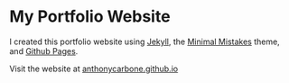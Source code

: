 # My Portfolio Website

I created this portfolio website using [Jekyll](https://jekyllrb.com), the [Minimal Mistakes](https://mmistakes.github.io/minimal-mistakes/) theme, and [Github Pages](https://pages.github.com).

Visit the website at [anthonycarbone.github.io](https://anthonycarbone.github.io)